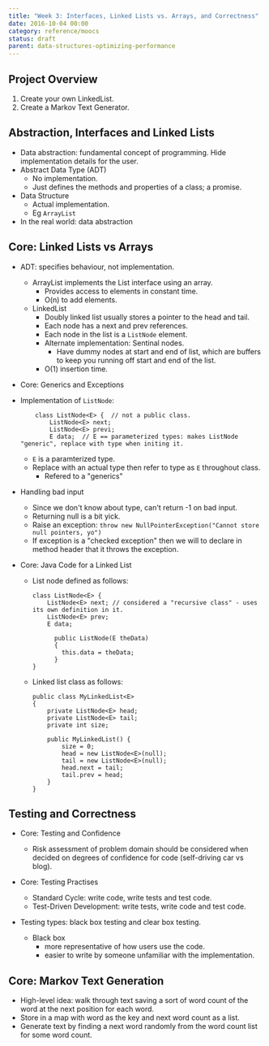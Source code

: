 ```yaml
---
title: "Week 3: Interfaces, Linked Lists vs. Arrays, and Correctness"
date: 2016-10-04 00:00
category: reference/moocs
status: draft
parent: data-structures-optimizing-performance
---
```


## Project Overview

1. Create your own LinkedList.
2. Create a Markov Text Generator.

## Abstraction, Interfaces and Linked Lists

* Data abstraction: fundamental concept of programming. Hide implementation details for the user.
* Abstract Data Type (ADT)
  * No implementation.
  * Just defines the methods and properties of a class; a promise.
* Data Structure
  * Actual implementation.
  * Eg ``ArrayList``
* In the real world: data abstraction

## Core: Linked Lists vs Arrays

* ADT: specifies behaviour, not implementation.
  * ArrayList implements the List interface using an array.
    * Provides access to elements in constant time.
    * O(n) to add elements.
  * LinkedList
    * Doubly linked list usually stores a pointer to the head and tail.
    * Each node has a next and prev references.
    * Each node in the list is a ``ListNode`` element.
    * Alternate implementation: Sentinal nodes.
      * Have dummy nodes at start and end of list, which are buffers to keep you running off start and end of the list.
    * O(1) insertion time.
* Core: Generics and Exceptions

* Implementation of ``ListNode``:

          class ListNode<E> {  // not a public class.
              ListNode<E> next;
              ListNode<E> previ;
              E data;  // E == parameterized types: makes ListNode "generic", replace with type when initing it.

  * ``E`` is a paramterized type.
  * Replace with an actual type then refer to type as ``E`` throughout class.
    * Refered to a "generics"

* Handling bad input
  * Since we don't know about type, can't return -1 on bad input.
  * Returning null is a bit yick.
  * Raise an exception: ``throw new NullPointerException("Cannot store null pointers, yo")``
  * If exception is a "checked exception" then we will to declare in method header that it throws the exception.

* Core: Java Code for a Linked List

  * List node defined as follows:

        class ListNode<E> {
            ListNode<E> next; // considered a "recursive class" - uses its own definition in it.
            ListNode<E> prev;
            E data;

              public ListNode(E theData)
              {
                this.data = theData;
              }
        }

  * Linked list class as follows:

        public class MyLinkedList<E>
        {
            private ListNode<E> head;
            private ListNode<E> tail;
            private int size;

            public MyLinkedList() {
                size = 0;
                head = new ListNode<E>(null);
                tail = new ListNode<E>(null);
                head.next = tail;
                tail.prev = head;
            }
        }

## Testing and Correctness

* Core: Testing and Confidence
  * Risk assessment of problem domain should be considered when decided on degrees of confidence for code (self-driving car vs blog).

* Core: Testing Practises
  * Standard Cycle: write code, write tests and test code.
  * Test-Driven Development: write tests, write code and test code.

* Testing types: black box testing and clear box testing.
  * Black box
    * more representative of how users use the code.
    * easier to write by someone unfamiliar with the implementation.

## Core: Markov Text Generation

* High-level idea: walk through text saving a sort of word count of the word at the next position for each word.
* Store in a map with word as the key and next word count as a list.
* Generate text by finding a next word randomly from the word count list for some word count.
